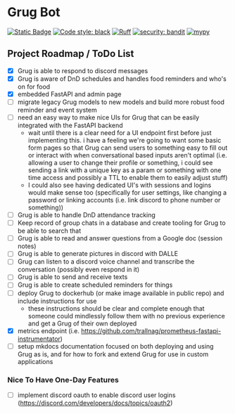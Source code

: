 # Grug Bot

[![Static Badge](https://img.shields.io/badge/Github-Public%20Repo-blue?logo=github&link=https%3A%2F%2Fgithub.com%2FFoehammer82%2FGrug)](https://github.com/Foehammer82/Grug)
[![Code style: black](https://img.shields.io/badge/code%20style-black-000000.svg)](https://github.com/psf/black)
[![Ruff](https://img.shields.io/endpoint?url=https://raw.githubusercontent.com/astral-sh/ruff/main/assets/badge/v2.json)](https://github.com/astral-sh/ruff)
[![security: bandit](https://img.shields.io/badge/security-bandit-yellow.svg)](https://github.com/PyCQA/bandit)
[![mypy](https://img.shields.io/badge/mypy-checked-blue)](https://www.mypy-lang.org/)

## Project Roadmap / ToDo List

- [x] Grug is able to respond to discord messages
- [x] Grug is aware of DnD schedules and handles food reminders and who's on for food
- [x] embedded FastAPI and admin page
- [ ] migrate legacy Grug models to new models and build more robust food reminder and event system
- [ ] need an easy way to make nice UIs for Grug that can be easily integrated with the FastAPI backend
    - wait until there is a clear need for a UI endpoint first before just implementing this. i have a feeling we're
      going to want some basic form pages so that Grug can send users to something easy to fill out or interact with
      when conversational based inputs aren't optimal (i.e. allowing a user to change their profile or something, i
      could see sending a link with a unique key as a param or something with one time access and possibly a TTL to
      enable them to easily adjust stuff)
    - I could also see having dedicated UI's with sessions and logins would make sense too (specifically for user
      settings, like changing a password or linking accounts (i.e. link discord to phone number or something))
- [ ] Grug is able to handle DnD attendance tracking
- [ ] Keep record of group chats in a database and create tooling for Grug to be able to search that
- [ ] Grug is able to read and answer questions from a Google doc (session notes)
- [ ] Grug is able to generate pictures in discord with DALLE
- [ ] Grug can listen to a discord voice channel and transcribe the conversation (possibly even respond in it)
- [ ] Grug is able to send and receive texts
- [ ] Grug is able to create scheduled reminders for things
- [ ] deploy Grug to dockerhub (or make image available in public repo) and include instructions for use
    - these instructions should be clear and complete enough that someone could mindlessly follow them with no previous
      experience and get a Grug of their own deployed
- [x] metrics endpoint (i.e. https://github.com/trallnag/prometheus-fastapi-instrumentator)
- [ ] setup mkdocs documentation focused on both deploying and using Grug as is, and for how to fork and extend Grug for
  use in custom applications

### Nice To Have One-Day Features

- [ ] implement discord oauth to enable discord user logins (https://discord.com/developers/docs/topics/oauth2)
